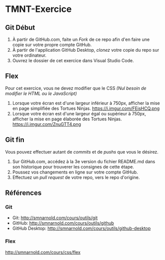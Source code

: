 # TMNT-Exercice
## Git Début
1. À partir de GitHub.com, faite un _Fork_ de ce repo afin d'en faire une copie sur votre propre compte GitHub.
2. À partir de l'application GitHub Desktop, _clonez_ votre copie du repo sur votre ordinateur.
3. Ouvrez le dossier de cet exercice dans Visual Studio Code.

## Flex
Pour cet exercice, vous ne devez modifier que le CSS _(Nul besoin de modifier le HTML ou le JavaScript)_

1. Lorsque votre écran est d'une largeur inférieur à 750px, afficher la mise en page simplifiée des Tortues Ninjas. https://i.imgur.com/FEisHCQ.png
2. Lorsque votre écran est d'une largeur égal ou supérieur à 750px, afficher la mise en page élaborée des Tortues Ninjas. https://i.imgur.com/ZnuGTT4.png 

## Git fin
Vous pouvez effectuer autant de _commits_ et de _pushs_ que vous le désirez.

1. Sur GitHub.com, accédez à la 3e version du fichier README.md dans son historique pour trouverer les consignes de cette étape.
2. Poussez vos changements en ligne sur votre compte GitHub.
3. Effectuez un _pull request_ de votre repo, vers le repo d'origine.

## Références
### Git
- Git: http://smnarnold.com/cours/outils/git
- GitHub: http://smnarnold.com/cours/outils/github
- GitHub Desktop: http://smnarnold.com/cours/outils/github-desktop
### Flex
http://smnarnold.com/cours/css/flex